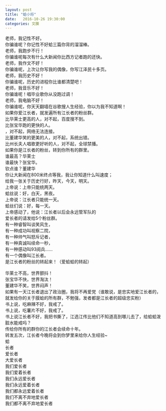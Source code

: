 ```yaml
---
layout: post
title: "蛤小将"
date:   2016-10-26 19:30:00
categories: 文膜
---
```


老师，我记性不好。<br>你骗谁呢？你记性不好蛤三篇你背的溜溜棒。<br>老师，我跑步不行！<br>你骗谁呢每次有什么大新闻你比西方记者跑的还快。<br>老师，我作文不好！<br>你骗谁呢，上次让你写我的偶像，你写江泽民十多页。<br>老师，我历史不好！<br>你骗谁呢，历史的进程你比谁都清楚吧！<br>老师，我音乐不好！<br>你骗谁呢！唱毕业歌你从没跑过调！<br>老师，我电脑不好！<br>你骗谁呢，你天天翻墙在谷歌搜人生经验，你以为我不知道啊！<br>如果你爱江长者，就发遍所有江长者的粉丝群。<br>比华莱士更高的人，对不起，百度搜不到。<br>比张宝华跑的更快的人。<br>，对不起，网络无法连接。<br>比董建华笑的更美的人，对不起，系统出错。<br>比州长夫人唱歌更好听的人，对不起，全球禁播。<br>如果你是江长者的粉丝，转到你所有的群里。<br>谁最高？华莱士<br>谁最快？张宝华。<br>钦点谁？董建华<br>你让大新闻在800米终点等我，我让你知道什么叫速度；<br>给我一张关于历史行好，昨天，今天，明天。<br>上帝说：上帝只能统两天。<br>蛤丝说：好，白天，黑夜。<br>上帝说：江长者只能统一天。<br>蛤丝们说：好，每一天。<br>上帝感动了，他说：江长者以后会永远管军队的<br>爱长者的请发给5个粉丝群。<br>有一种睿智叫谈笑风生，<br>有一种成功叫视察二院，<br>有一种帅气叫怒斥记者，<br>有一种真诚叫续命一秒，<br>有一种感动叫93阅兵……<br>有一个偶像叫江长者。<br>是江长者的粉丝的转起来！（爱蛤蛤的转起）<br><br>华莱士不高，世界颤抖！<br>张宝华不快，世界淘汰！<br>董建华不笑，世界闷声！<br>如果有一天江长者退出了政治圈，我将不再爱党（谁敢说，是忠实地爱江长者的，就发给你的关于膜蛤的所有群，不勉强，发者都是江长者的超级忠实粉）<br>书上说，吃麻辣不好，我戒了。<br>书上说，吃薯片不好，我戒了。<br>书上说江长者不好，我把书撕了，江选江传比他们不知道高到哪儿去了，给蛤蛤泼脏水能戒吗？<br>传给你所有的群你的江长者会续命十年。<br>转发五次，江长者今晚将会到你梦里来给你人生经验~<br>蛤<br>长者<br>爱长者<br>大爱长者<br>我们爱长者<br>我们爱着长者<br>我们永远爱长者<br>我们永远爱着长者<br>我们都永远爱着长者<br>我们不离不弃地爱长者<br>我们都不离不弃地爱长者<br>
